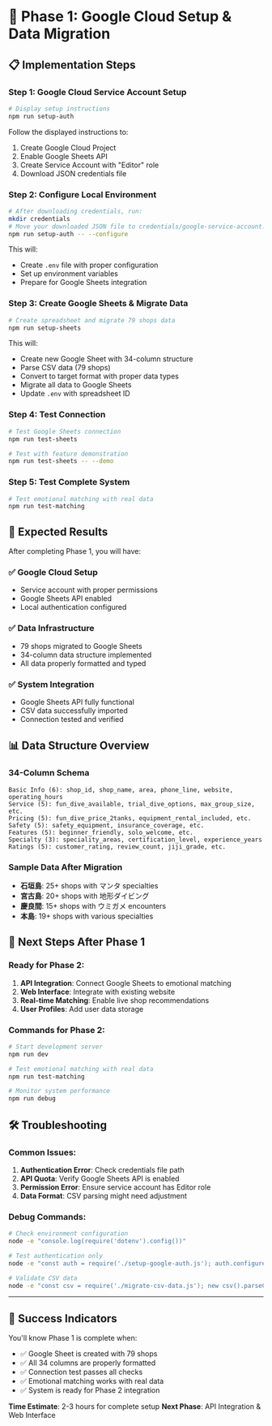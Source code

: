 # 🚀 Phase 1: Google Cloud Setup & Data Migration

## 📋 Implementation Steps

### **Step 1: Google Cloud Service Account Setup**
```bash
# Display setup instructions
npm run setup-auth
```

Follow the displayed instructions to:
1. Create Google Cloud Project
2. Enable Google Sheets API
3. Create Service Account with "Editor" role
4. Download JSON credentials file

### **Step 2: Configure Local Environment**
```bash
# After downloading credentials, run:
mkdir credentials
# Move your downloaded JSON file to credentials/google-service-account.json
npm run setup-auth -- --configure
```

This will:
- Create `.env` file with proper configuration
- Set up environment variables
- Prepare for Google Sheets integration

### **Step 3: Create Google Sheets & Migrate Data**
```bash
# Create spreadsheet and migrate 79 shops data
npm run setup-sheets
```

This will:
- Create new Google Sheet with 34-column structure
- Parse CSV data (79 shops)
- Convert to target format with proper data types
- Migrate all data to Google Sheets
- Update `.env` with spreadsheet ID

### **Step 4: Test Connection**
```bash
# Test Google Sheets connection
npm run test-sheets

# Test with feature demonstration
npm run test-sheets -- --demo
```

### **Step 5: Test Complete System**
```bash
# Test emotional matching with real data
npm run test-matching
```

## 🎯 **Expected Results**

After completing Phase 1, you will have:

### ✅ **Google Cloud Setup**
- Service account with proper permissions
- Google Sheets API enabled
- Local authentication configured

### ✅ **Data Infrastructure**
- 79 shops migrated to Google Sheets
- 34-column data structure implemented
- All data properly formatted and typed

### ✅ **System Integration**
- Google Sheets API fully functional
- CSV data successfully imported
- Connection tested and verified

## 📊 **Data Structure Overview**

### **34-Column Schema**
```
Basic Info (6): shop_id, shop_name, area, phone_line, website, operating_hours
Service (5): fun_dive_available, trial_dive_options, max_group_size, etc.
Pricing (5): fun_dive_price_2tanks, equipment_rental_included, etc.
Safety (5): safety_equipment, insurance_coverage, etc.
Features (5): beginner_friendly, solo_welcome, etc.
Specialty (3): speciality_areas, certification_level, experience_years
Ratings (5): customer_rating, review_count, jiji_grade, etc.
```

### **Sample Data After Migration**
- **石垣島**: 25+ shops with マンタ specialties
- **宮古島**: 20+ shops with 地形ダイビング
- **慶良間**: 15+ shops with ウミガメ encounters
- **本島**: 19+ shops with various specialties

## 🔄 **Next Steps After Phase 1**

### **Ready for Phase 2:**
1. **API Integration**: Connect Google Sheets to emotional matching
2. **Web Interface**: Integrate with existing website
3. **Real-time Matching**: Enable live shop recommendations
4. **User Profiles**: Add user data storage

### **Commands for Phase 2:**
```bash
# Start development server
npm run dev

# Test emotional matching with real data
npm run test-matching

# Monitor system performance
npm run debug
```

## 🛠️ **Troubleshooting**

### **Common Issues:**
1. **Authentication Error**: Check credentials file path
2. **API Quota**: Verify Google Sheets API is enabled
3. **Permission Error**: Ensure service account has Editor role
4. **Data Format**: CSV parsing might need adjustment

### **Debug Commands:**
```bash
# Check environment configuration
node -e "console.log(require('dotenv').config())"

# Test authentication only
node -e "const auth = require('./setup-google-auth.js'); auth.configureEnvironment()"

# Validate CSV data
node -e "const csv = require('./migrate-csv-data.js'); new csv().parseCSV()"
```

---

## 🎉 **Success Indicators**

You'll know Phase 1 is complete when:
- ✅ Google Sheet is created with 79 shops
- ✅ All 34 columns are properly formatted
- ✅ Connection test passes all checks
- ✅ Emotional matching works with real data
- ✅ System is ready for Phase 2 integration

**Time Estimate**: 2-3 hours for complete setup
**Next Phase**: API Integration & Web Interface